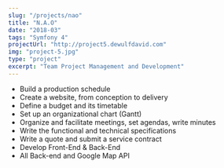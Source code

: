 ```yaml
---
slug: "/projects/nao"
title: "N.A.O"
date: "2018-03"
tags: "Symfony 4"
projectUrl: "http://project5.dewulfdavid.com"
img: "project-5.jpg"
type: "project"
excerpt: "Team Project Management and Development"
---
```


- Build a production schedule
- Create a website, from conception to delivery
- Define a budget and its timetable
- Set up an organizational chart (Gantt)
- Organize and facilitate meetings, set agendas, write minutes
- Write the functional and technical specifications
- Write a quote and submit a service contract
- Develop Front-End & Back-End
- All Back-end and Google Map API